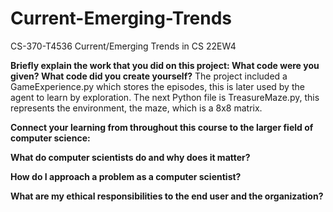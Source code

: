 # Current-Emerging-Trends
CS-370-T4536 Current/Emerging Trends in CS 22EW4

**Briefly explain the work that you did on this project: What code were you given? What code did you create yourself?**
The project included a GameExperience.py which stores the episodes, this is later used by the agent to learn by exploration. The next Python file is TreasureMaze.py, this represents the environment, the maze, which is a 8x8 matrix.

**Connect your learning from throughout this course to the larger field of computer science:**

**What do computer scientists do and why does it matter?**

**How do I approach a problem as a computer scientist?**

**What are my ethical responsibilities to the end user and the organization?**
